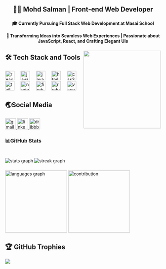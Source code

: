 <br clear="both">

<h2 align="center">👨‍💻 Mohd Salman | Front-end Web Developer</h2>

###

<h4 align="center">🎓 Currently Pursuing Full Stack Web Development at Masai School<br><br>🚀 Transforming Ideas into Seamless Web Experiences | Passionate about JavaScript, React, and Crafting Elegant UIs</h4>

###

<img align="right" height="250" src="https://cdn.dribbble.com/users/1162077/screenshots/3848914/media/320984a9ca58b3c73274c9259ecf6de8.gif"  />

###

<h2 align="left">🛠️ Tech Stack and Tools</h2>

###

<div align="left">
  <img src="https://cdn.jsdelivr.net/gh/devicons/devicon/icons/react/react-original-wordmark.svg" height="30" alt="react logo"  />
  <img width="12" />
  <img src="https://cdn.jsdelivr.net/gh/devicons/devicon/icons/javascript/javascript-plain.svg" height="30" alt="javascript logo"  />
  <img width="12" />
  <img src="https://cdn.jsdelivr.net/gh/devicons/devicon/icons/java/java-original.svg" height="30" alt="java logo"  />
  <img width="12" />
  <img src="https://cdn.jsdelivr.net/gh/devicons/devicon/icons/html5/html5-plain.svg" height="30" alt="html5 logo"  />
  <img width="12" />
  <img src="https://cdn.jsdelivr.net/gh/devicons/devicon/icons/css3/css3-plain.svg" height="30" alt="css3 logo"  />
  <img width="12" />
  <img src="https://cdn.jsdelivr.net/gh/devicons/devicon/icons/tailwindcss/tailwindcss-plain.svg" height="30" alt="tailwindcss logo"  />
  <img width="12" />
  <img src="https://cdn.jsdelivr.net/gh/devicons/devicon/icons/nodejs/nodejs-original.svg" height="30" alt="nodejs logo"  />
  <img width="12" />
  <img src="https://cdn.jsdelivr.net/gh/devicons/devicon/icons/firebase/firebase-plain-wordmark.svg" height="30" alt="firebase logo"  />
  <img width="12" />
  <img src="https://cdn.jsdelivr.net/gh/devicons/devicon/icons/redux/redux-original.svg" height="30" alt="redux logo"  />
  <img width="12" />
  <img src="https://cdn.jsdelivr.net/gh/devicons/devicon/icons/vscode/vscode-original.svg" height="30" alt="vscode logo"  />
</div>

###

<h2 align="left">🌏Social Media</h2>

###

<div align="left">
  <a href="salmanansari910550@gmail.com" target="_blank">
    <img src="https://img.shields.io/static/v1?message=Gmail&logo=gmail&label=&color=D14836&logoColor=white&labelColor=&style=for-the-badge" height="35" alt="gmail logo"  />
  </a>
  <a href="https://www.linkedin.com/in/mohd-salman-044599218/" target="_blank">
    <img src="https://img.shields.io/static/v1?message=LinkedIn&logo=linkedin&label=&color=0077B5&logoColor=white&labelColor=&style=for-the-badge" height="35" alt="linkedin logo"  />
  </a>
  <img src="https://img.shields.io/static/v1?message=Dribbble&logo=dribbble&label=&color=EA4C89&logoColor=white&labelColor=&style=for-the-badge" height="35" alt="dribbble logo"  />
</div>

###

<h3 align="left">📊GitHub Stats</h3>

###

<br clear="both">

<div align="left">
  <img src="https://github-readme-stats.vercel.app/api?username=Mohd-Salman-0119&hide_title=false&hide_rank=false&show_icons=true&include_all_commits=true&count_private=true&disable_animations=false&theme=tokyonight&locale=en&hide_border=false" alt="stats graph"  />
  <img src="https://streak-stats.demolab.com?user=Mohd-Salman-0119&locale=en&mode=daily&theme=tokyonight&hide_border=false&border_radius=5" alt="streak graph"  />
</div>

###

<div align="left">
  <img src="https://github-readme-stats.vercel.app/api/top-langs?username=Mohd-Salman-0119&locale=en&hide_title=false&layout=compact&card_width=320&langs_count=5&theme=tokyonight&hide_border=false&order=2" height="200" alt="languages graph"  />
  <img src="https://github-contributor-stats.vercel.app/api?username=Mohd-Salman-0119&limit=5&theme=tokyonight&combine_all_yearly_contributions=true" alt="contribution" height="200" />
</div>

## 🏆 GitHub Trophies
![](https://github-profile-trophy.vercel.app/?username=Mohd-Salman-0119&theme=radical&no-frame=false&no-bg=false&margin-w=4)
###



